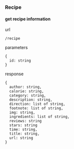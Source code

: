 ### Recipe

#### get recipe information

url
```
/recipe
```

parameters
```
{
  id: string
}
```

response
```
{
  author: string,
  calorie: string,
  category: string,
  description: string,
  direction: list of string,
  footnote: list of string,
  img: string,
  ingredients: list of string,
  reviews: string
  stars: string
  time: string,
  title: string,
  url: string
}
```
